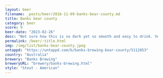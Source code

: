 ```yaml
---
layout: beer
filename: _posts/beer/2016-11-09-banks-bear-county.md
title: Banks bear county
category: beer
score: 9
beer-date: "2023-02-26"
desc: "Not sure how this is so dark yet so smooth and easy to drink. Very moorish"
permalink: /beer/:title.html
img: /img/list/banks-bear-county.jpeg
untappd: "https://untappd.com/b/banks-brewing-bear-county/5112853"
country: "Australia"
brewery: "Banks Brewing"
breweryURL: "brewery/banks-brewing.html"
style: "Stout - American"
---
```

